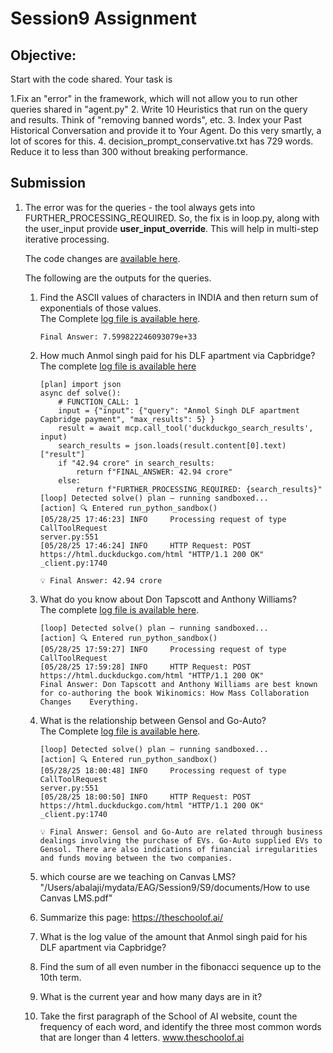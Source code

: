 # Session9 Assignment

## Objective:
Start with the code shared. Your task is

1.Fix an "error" in the framework, which will not allow you to run other queries shared in "agent.py"
2. Write 10 Heuristics that run on the query and results. Think of "removing banned words", etc.
3. Index your Past Historical Conversation and provide it to Your Agent. Do this very smartly, a lot of scores for this. 
4. decision_prompt_conservative.txt has 729 words. Reduce it to less than 300 without breaking performance. 

## Submission
1. The error was for the queries - the tool always gets into FURTHER_PROCESSING_REQUIRED. So, the fix is in loop.py,
   along with the user_input provide **user_input_override**. This will help in multi-step iterative processing.
   
   The code changes are [available here](./core/loop.py). <br>
   
   The following are the outputs for the queries. <br>
   1. Find the ASCII values of characters in INDIA and then return sum of exponentials of those values.<br>
      The Complete [log file is available here](./log/q1.log).
      ```
      Final Answer: 7.599822246093079e+33
      ```
   2. How much Anmol singh paid for his DLF apartment via Capbridge? <br>
      The complete [log file is available here](./log/q2.log)
      ```
      [plan] import json
      async def solve():
          # FUNCTION_CALL: 1
          input = {"input": {"query": "Anmol Singh DLF apartment Capbridge payment", "max_results": 5} }
          result = await mcp.call_tool('duckduckgo_search_results', input)
          search_results = json.loads(result.content[0].text)["result"]
          if "42.94 crore" in search_results:
              return f"FINAL_ANSWER: 42.94 crore"
          else:
              return f"FURTHER_PROCESSING_REQUIRED: {search_results}"
      [loop] Detected solve() plan — running sandboxed...
      [action] 🔍 Entered run_python_sandbox()
      [05/28/25 17:46:23] INFO     Processing request of type CallToolRequest                                                                                                                        server.py:551
      [05/28/25 17:46:24] INFO     HTTP Request: POST https://html.duckduckgo.com/html "HTTP/1.1 200 OK"                                                                                           _client.py:1740
      
      💡 Final Answer: 42.94 crore
      ```
   3. What do you know about Don Tapscott and Anthony Williams? <br>
      The complete [log file is available here](./log/q3.log).
      ```
      [loop] Detected solve() plan — running sandboxed...
      [action] 🔍 Entered run_python_sandbox()
      [05/28/25 17:59:27] INFO     Processing request of type CallToolRequest                                                   
      [05/28/25 17:59:28] INFO     HTTP Request: POST https://html.duckduckgo.com/html "HTTP/1.1 200 OK"                                                                                            
      Final Answer: Don Tapscott and Anthony Williams are best known for co-authoring the book Wikinomics: How Mass Collaboration Changes    Everything.
      ```
   4. What is the relationship between Gensol and Go-Auto? <br>
      The Complete [log file is available here](./log/q4.log).
      
      ```
      [loop] Detected solve() plan — running sandboxed...
      [action] 🔍 Entered run_python_sandbox()
      [05/28/25 18:00:48] INFO     Processing request of type CallToolRequest                                                                                                                        server.py:551
      [05/28/25 18:00:50] INFO     HTTP Request: POST https://html.duckduckgo.com/html "HTTP/1.1 200 OK"                                                                                           _client.py:1740

      💡 Final Answer: Gensol and Go-Auto are related through business dealings involving the purchase of EVs. Go-Auto supplied EVs to Gensol. There are also indications of financial irregularities and funds moving between the two companies.
      ```
   7. which course are we teaching on Canvas LMS? "/Users/abalaji/mydata/EAG/Session9/S9/documents/How to use Canvas LMS.pdf"
   8. Summarize this page: https://theschoolof.ai/
   9. What is the log value of the amount that Anmol singh paid for his DLF apartment via Capbridge? 

   10. Find the sum of all even number in the fibonacci sequence up to the 10th term.
   11. What is the current year and how many days are in it? 
   12. Take the first paragraph of the School of AI website, count the frequency of each word, and identify the three most common words that       are longer than 4 letters. www.theschoolof.ai

   
